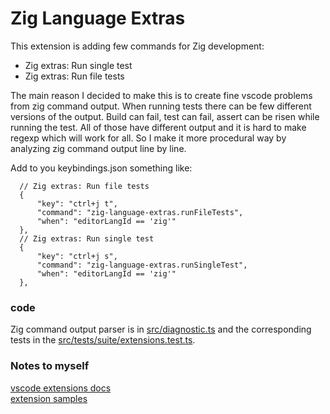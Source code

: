 # Zig Language Extras 

This extension is adding few commands for Zig development:
  * Zig extras: Run single test
  * Zig extras: Run file tests

The main reason I decided to make this is to create fine vscode problems from
zig command output. When running tests there can be few different versions of
the output. Build can fail, test can fail, assert can be risen while running the
test. All of those have different output and it is hard to make regexp which
will work for all. So I make it more procedural way by analyzing zig command
output line by line. 


Add to you keybindings.json something like:
  ```
    // Zig extras: Run file tests
    {
        "key": "ctrl+j t",
        "command": "zig-language-extras.runFileTests",
        "when": "editorLangId == 'zig'"
    },
    // Zig extras: Run single test
    {
        "key": "ctrl+j s",
        "command": "zig-language-extras.runSingleTest",
        "when": "editorLangId == 'zig'"
    },
  ```

  ### code

  Zig command output parser is in [src/diagnostic.ts](src/diagnostic.ts) and the
  corresponding tests in the [src/tests/suite/extensions.test.ts](src/tests/suite/extensions.test.ts).

  ### Notes to myself
  [vscode extensions docs](https://code.visualstudio.com/api/get-started/extension-anatomy)   
  [extension samples](https://github.com/microsoft/vscode-extension-samples/tree/main)


